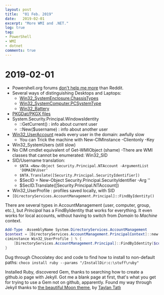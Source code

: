 ```yaml
---
layout: post
title:  "01 Feb. 2019"
date:   2019-02-01
excerpt: "More WMI and .NET."
log: true
tag:
- PowerShell
- WMI
- dotnet
comments: true
---
```


# 2019-02-01

- Powershell.org forums [don't help me more](https://powershell.org/forums/topic/silly-question-about-inputs-outputs-comments-based-help-format/) than Reddit.
- Several ways of distinguishing Desktops and Laptops:
  - [Win32_SystemEnclosure.ChassisTypes](https://blogs.technet.microsoft.com/heyscriptingguy/2004/09/21/how-can-i-determine-if-a-computer-is-a-laptop-or-a-desktop-machine/)
  - [Win32_SystemComputer.PCSystemType](http://stonywall.com/2017/05/01/wmi-filtering-based-on-computer-type-desktop-laptop/)
  - [Win32_Battery](http://woshub.com/sccm-and-wmi-query-to-find-all-laptops-and-desktops/)
- [PKGDat/PKGX files](https://social.technet.microsoft.com/wiki/contents/articles/17235.description-of-ue-v-files-stored-in-the-settings-storage-path.aspx)
- System.Security.Principal.WindowsIdentity
  - ::GetCurrent() : info about current user
  - ::New($username) : info about another user
- [Win32_UserAccount](https://docs.microsoft.com/en-gb/windows/desktop/CIMWin32Prov/win32-useraccount) reads every user in the domain: awfully slow
  - You can Trick the machine with New-CIMInstance -Clientonly -Key
- Win32_SystemUsers (still slow)
- No CIM cmdlet equivalent of Get-WMIObject (shame)
-There are WMI classes that cannot be enumerated: Win32_SID
- SID/Username translation:
  - `$NTA =New-Object Security.Principal.NTAccount -ArgumentList 'DOMAIN\User'`
  - `$NTA.Translate([Security.Principal.SecurityIdentifier])`
  - $SecID = New-Object Security.Principal.SecurityIdentifier -Arg '<SID>'
  - $SecID.Translate([Security.Principal.NTAccount])
- Win32_UserProfile : profiles saved locally, with SID
- `[DirectoryServices.AccountManagement.Principal]::FindByIdentity()`

There are several types in AccountManagement (user, computer, group, etc.), but *Principal* has a FindByIdentity that works for everything. It even works for local accounts,  without having to switch from *Domain* to *Machine* context.

```powershell
Add-Type -AssemblyName System.DirectoryServices.AccountManagement
$context = [DirectoryServices.AccountManagement.PrincipalContext]::new('Domain')
ciminstance Win32_UserProfile | % {
    [DirectoryServices.AccountManagement.Principal]::FindByIdentity($context,$_.SID)
}
```

Dug through Chocolatey doc and code to find how to install to non-default paths:
`choco install ruby --params "/InstallDir:c:\stuff\ruby"`

Installed Ruby, discovered Gem, thanks to searching how to create a github.io page with Jekyll. Got me a blank page at first, that's what you get for trying to use a Gem not on github, apparently. Found my way through Jekyll thanks to [the beautiful Moon theme](https://taylantatli.github.io/Moon/), by [Taylan Tatlı](https://taylantatli.com/)